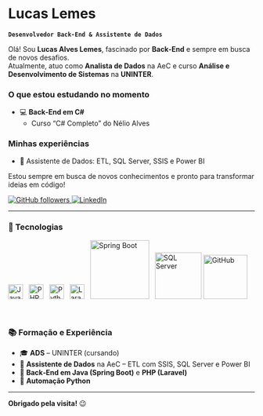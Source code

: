 # Lucas Lemes

**`Desenvolvedor Back‑End & Assistente de Dados`**

Olá! Sou **Lucas Alves Lemes**, fascinado por **Back‑End** e sempre em busca de novos desafios.  
Atualmente, atuo como **Analista de Dados** na AeC e curso **Análise e Desenvolvimento de Sistemas** na **UNINTER**.

### O que estou estudando no momento
- 💻 **Back‑End em C#**  
  - Curso “C# Completo” do Nélio Alves   

### Minhas experiências  
- 🔧 Assistente de Dados: ETL, SQL Server, SSIS e Power BI  

Estou sempre em busca de novos conhecimentos e pronto para transformar ideias em código!  


<p align="left">
  <a href="https://github.com/LucasAlves">
    <img 
      alt="GitHub followers" 
      title="Me siga no GitHub" 
      src="https://custom-icon-badges.demolab.com/github/followers/LucasAlves?color=236ad3&labelColor=1155ba&style=for-the-badge&logo=github&logoColor=white&label=Seguidores" 
    />
  </a>
  
  <a href="https://www.linkedin.com/in/seu-perfil/">
    <img 
      alt="LinkedIn" 
      title="Conecte-se no LinkedIn" 
      src="https://custom-icon-badges.demolab.com/badge/LinkedIn–Conectar-blue?logo=linkedin&logoColor=white&style=for-the-badge" 
    />
  </a>
</p>

---

### 🤖 Tecnologias

<p align="left">
  <img src="https://cdn.jsdelivr.net/gh/devicons/devicon/icons/java/java-original.svg" alt="Java" title="Java" width="30px" style="margin-right:8px;"/>
  <img src="https://cdn.jsdelivr.net/gh/devicons/devicon/icons/php/php-original.svg" alt="PHP" title="PHP" width="30px" style="margin-right:8px;"/>
  <img src="https://cdn.jsdelivr.net/gh/devicons/devicon/icons/python/python-original.svg" alt="Python" title="Python" width="30px" style="margin-right:8px;"/>
  <img src="https://cdn.jsdelivr.net/gh/devicons/devicon/icons/laravel/laravel-original.svg" alt="Laravel" title="Laravel" width="30px" style="margin-right:8px;"/>
  <img 
    alt="Spring Boot" title="Spring Boot" src="https://img.shields.io/badge/Spring_Boot-6DB33F?style=for-the-badge&logo=spring-boot&logoColor=white" width="120px" style="margin-right:8px;"/>
  <img 
  alt="SQL Server" 
  title="SQL Server" 
  src="https://img.shields.io/badge/SQL_Server-CC2927?style=for-the-badge&logo=microsoft-sql-server&logoColor=white" 
  width="95px" 
/>
  <img alt="GitHub" title="GitHub" src="https://img.shields.io/badge/GitHub-000000?style=for-the-badge&logo=github&logoColor=white" width="90px"/>
</p>
</p>

<br/>

### 📚 Formação e Experiência

- 🎓 **ADS** – UNINTER (cursando)  
- 💼 **Assistente de Dados** na AeC – ETL com SSIS, SQL Server e Power BI  
- 📖 **Back‑End em Java (Spring Boot)** e **PHP (Laravel)** 
- 🚀 **Automação Python**  

---

**Obrigado pela visita!** 😉  
